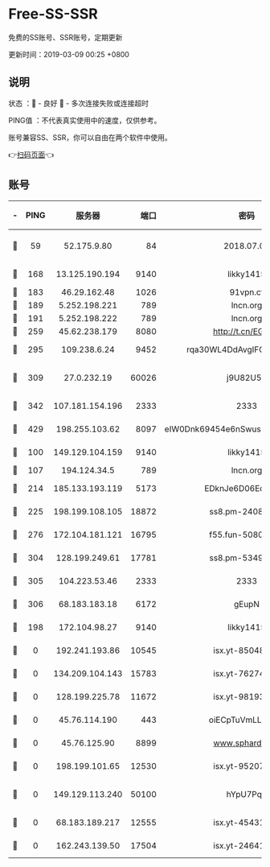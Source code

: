 # Free-SS-SSR

免费的SS账号、SSR账号，定期更新

更新时间：2019-03-09 00:25 +0800

## 说明

状态     ：🙂 - 良好 🙁 - 多次连接失败或连接超时

PING值   ：不代表真实使用中的速度，仅供参考。

账号兼容SS、SSR，你可以自由在两个软件中使用。

👉[扫码页面](https://liesauer.github.io/Free-SS-SSR/)👈

## 账号

|-|PING|服务器|端口|密码|加密方式|区域|
|:----:|:----:|:-----:|-----:|:----:|:----:|:----:|
|🙂|59|52.175.9.80|84|2018.07.07|chacha20-ietf-poly1305|HK|
|🙂|168|13.125.190.194|9140|likky1415|aes-256-cfb|KR|
|🙂|183|46.29.162.48|1026|91vpn.cf|rc4-md5|RU|
|🙂|189|5.252.198.221|789|lncn.org|rc4|JP|
|🙂|191|5.252.198.222|789|lncn.org|rc4|JP|
|🙂|259|45.62.238.179|8080|http://t.cn/EGJIyrl|rc4-md5|CA|
|🙂|295|109.238.6.24|9452|rqa30WL4DdAvgIFG6Fs3znzTa|aes-256-cfb|FR|
|🙂|309|27.0.232.19|60026|j9U82U53|xchacha20-ietf-poly1305|HK|
|🙂|342|107.181.154.196|2333|2333|aes-256-cfb|US|
|🙂|429|198.255.103.62|8097|eIW0Dnk69454e6nSwuspv9DmS201tQ0D|aes-256-cfb|US|
|🙂|100|149.129.104.159|9140|likky1415|aes-256-cfb|CN|
|🙂|107|194.124.34.5|789|lncn.org|rc4|JP|
|🙂|214|185.133.193.119|5173|EDknJe6D06EoWDaw|aes-256-cfb|US|
|🙂|225|198.199.108.105|18872|ss8.pm-24089859|aes-256-cfb|US|
|🙂|276|172.104.181.121|16795|f55.fun-50803874|aes-256-cfb|SG|
|🙂|304|128.199.249.61|17781|ss8.pm-53490777|aes-256-cfb|SG|
|🙂|305|104.223.53.46|2333|2333|aes-256-cfb|US|
|🙂|306|68.183.183.18|6172|gEupN|aes-256-cfb|SG|
|🙁|198|172.104.98.27|9140|likky1415|aes-256-cfb|JP|
|🙁|0|192.241.193.86|10545|isx.yt-85048474|aes-256-cfb|US|
|🙁|0|134.209.104.143|15783|isx.yt-76274027|aes-256-cfb|SG|
|🙁|0|128.199.225.78|11672|isx.yt-98193362|aes-256-cfb|SG|
|🙁|0|45.76.114.190|443|oiECpTuVmLLxk4Ts|aes-256-cfb|AU|
|🙁|0|45.76.125.90|8899|www.sphard.com|aes-256-cfb|AU|
|🙁|0|198.199.101.65|12530|isx.yt-95207438|aes-256-cfb|US|
|🙁|0|149.129.113.240|50100|hYpU7PqP|chacha20-ietf-poly1305|CN|
|🙁|0|68.183.189.217|12555|isx.yt-45431620|aes-256-cfb|SG|
|🙁|0|162.243.139.50|17504|isx.yt-24641776|aes-256-cfb|US|
